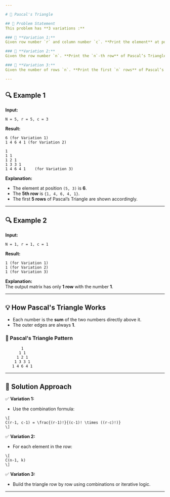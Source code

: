 ```yaml
---

# 🔺 Pascal's Triangle  

## 📝 Problem Statement  
This problem has **3 variations :**  

### 📌 **Variation 1:**  
Given row number `r` and column number `c`. **Print the element** at position `(r, c)` in Pascal’s Triangle.  

### 📌 **Variation 2:**  
Given the row number `n`. **Print the `n`-th row** of Pascal’s Triangle.  

### 📌 **Variation 3:**  
Given the number of rows `n`. **Print the first `n` rows** of Pascal’s Triangle.  

---
```


## 🔍 Example 1  
**Input:**  
```
N = 5, r = 5, c = 3
```

**Result:**  
```
6 (for Variation 1)
1 4 6 4 1 (for Variation 2)

1 
1 1 
1 2 1 
1 3 3 1 
1 4 6 4 1    (for Variation 3)
```

**Explanation:**  
- The element at position `(5, 3)` is **6**.  
- The **5th row** is `{1, 4, 6, 4, 1}`.  
- The first **5 rows** of Pascal’s Triangle are shown accordingly.  

---

## 🔍 Example 2  
**Input:**  
```
N = 1, r = 1, c = 1
```

**Result:**  
```
1 (for Variation 1)
1 (for Variation 2)
1 (for Variation 3)
```

**Explanation:**  
The output matrix has only **1 row** with the number **1**.  

---

## 💡 How Pascal's Triangle Works  
- Each number is the **sum** of the two numbers directly above it.  
- The outer edges are always **1**.  

### 🔹 Pascal's Triangle Pattern  
```
       1
      1 1
     1 2 1
    1 3 3 1
   1 4 6 4 1
```

---

## 🚀 Solution Approach  
✅ **Variation 1:**  
- Use the combination formula:
```
\[
C(r-1, c-1) = \frac{(r-1)!}{(c-1)! \times ((r-c)!)}
\]
```

✅ **Variation 2:**  
- For each element in the row:  
```
\[
C(n-1, k)
\]
```

✅ **Variation 3:**  
- Build the triangle row by row using combinations or iterative logic.  

---
